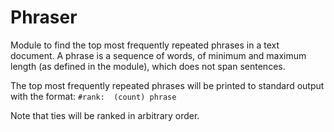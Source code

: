 # Phraser

Module to find the top most frequently repeated phrases in a text document. A phrase is a sequence of words, of minimum and maximum length (as defined in the module), which does not span 
sentences.

The top most frequently repeated phrases will be printed to standard output with the format:
`#rank:  (count) phrase`

Note that ties will be ranked in arbitrary order.